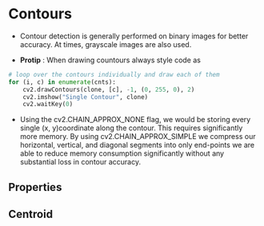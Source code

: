 <h1> Contours </h1>

- Contour detection is generally performed on binary images for better accuracy. At times, grayscale images are also used.

- **Protip** : When drawing countours always style code as 
```python
# loop over the contours individually and draw each of them
for (i, c) in enumerate(cnts):
	cv2.drawContours(clone, [c], -1, (0, 255, 0), 2)
	cv2.imshow("Single Contour", clone)
	cv2.waitKey(0)
```


- Using the cv2.CHAIN_APPROX_NONE flag, we would be storing every single (x, y)coordinate along the contour. This requires significantly more memory. By using cv2.CHAIN_APPROX_SIMPLE we compress our horizontal, vertical, and diagonal segments into only end-points we are able to reduce memory consumption significantly without any substantial loss in contour accuracy.


<h2> Properties </h2>

**Centroid**
- 